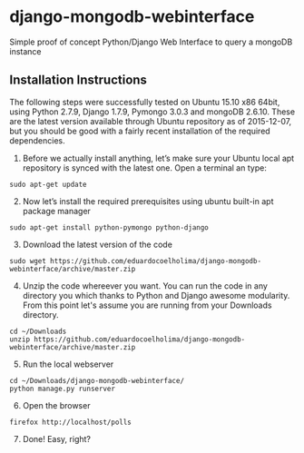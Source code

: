 # django-mongodb-webinterface
Simple proof of concept Python/Django Web Interface to query a mongoDB instance

## Installation Instructions

The following steps were successfully tested on Ubuntu 15.10 x86 64bit, using Python 2.7.9, Django 1.7.9, Pymongo 3.0.3 and mongoDB 2.6.10.  These are the latest version available through Ubuntu repository as of 2015-12-07, but you should be good with a fairly recent installation of the required dependencies.

1. Before we actually install anything, let’s make sure your Ubuntu local apt repository is synced with the latest one. Open a terminal an type:

  ```
  sudo apt-get update
  ```
2. Now let’s install the required prerequisites using ubuntu built-in apt package manager
  ```
  sudo apt-get install python-pymongo python-django
  ```
3. Download the latest version of the code
  ```
  sudo wget https://github.com/eduardocoelholima/django-mongodb-webinterface/archive/master.zip
  ```
4. Unzip the code whereever you want. You can run the code in any directory you which thanks to Python and Django awesome modularity. From this point let's assume you are running from your Downloads directory.
  ```
  cd ~/Downloads
  unzip https://github.com/eduardocoelholima/django-mongodb-webinterface/archive/master.zip
  ```
5. Run the local webserver
  ```
  cd ~/Downloads/django-mongodb-webinterface/
  python manage.py runserver
  ```
6. Open the browser
  ```
  firefox http://localhost/polls
  ```
7. Done! Easy, right?
